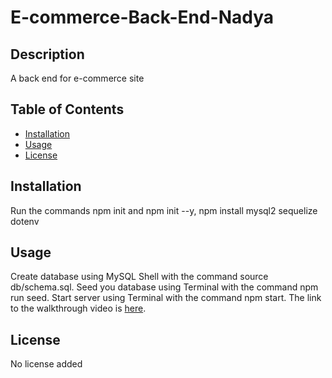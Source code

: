# E-commerce-Back-End-Nadya
  ## Description
  A back end for e-commerce site

  ## Table of Contents
  - [Installation](#installation)
  - [Usage](#usage)
  - [License](#license)

  ## Installation
  Run the commands npm init and npm init --y, npm install mysql2 sequelize dotenv

  ## Usage
  Create database using MySQL Shell with the command source db/schema.sql. 
  Seed you database using Terminal with the command npm run seed. 
  Start server using Terminal with the command npm start. 
  The link to the walkthrough video is [here](https://drive.google.com/file/d/1Ddu4ooxVFEDBay0gEHvkwQxFJ3ml2m16/view).

  ## License
  No license added
